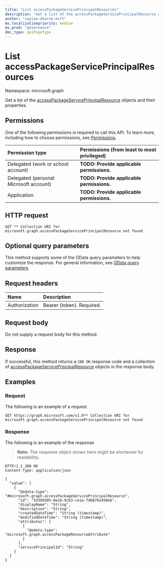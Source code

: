 ```yaml
---
title: "List accessPackageServicePrincipalResources"
description: "Get a list of the accessPackageServicePrincipalResource objects and their properties."
author: "saylee-dharne-msft"
ms.localizationpriority: medium
ms.prod: "governance"
doc_type: apiPageType
---
```


# List accessPackageServicePrincipalResources
Namespace: microsoft.graph



Get a list of the [accessPackageServicePrincipalResource](../resources/accesspackageserviceprincipalresource.md) objects and their properties.

## Permissions
One of the following permissions is required to call this API. To learn more, including how to choose permissions, see [Permissions](/graph/permissions-reference).

|Permission type|Permissions (from least to most privileged)|
|:---|:---|
|Delegated (work or school account)|**TODO: Provide applicable permissions.**|
|Delegated (personal Microsoft account)|**TODO: Provide applicable permissions.**|
|Application|**TODO: Provide applicable permissions.**|

## HTTP request

<!-- {
  "blockType": "ignored"
}
-->
``` http
GET ** Collection URI for microsoft.graph.accessPackageServicePrincipalResource not found
```

## Optional query parameters
This method supports some of the OData query parameters to help customize the response. For general information, see [OData query parameters](/graph/query-parameters).

## Request headers
|Name|Description|
|:---|:---|
|Authorization|Bearer {token}. Required.|

## Request body
Do not supply a request body for this method.

## Response

If successful, this method returns a `200 OK` response code and a collection of [accessPackageServicePrincipalResource](../resources/accesspackageserviceprincipalresource.md) objects in the response body.

## Examples

### Request
The following is an example of a request.
<!-- {
  "blockType": "request",
  "name": "list_accesspackageserviceprincipalresource"
}
-->
``` http
GET https://graph.microsoft.com/v1.0** Collection URI for microsoft.graph.accessPackageServicePrincipalResource not found
```


### Response
The following is an example of the response
>**Note:** The response object shown here might be shortened for readability.
<!-- {
  "blockType": "response",
  "truncated": true,
  "@odata.type": "Collection(microsoft.graph.accessPackageServicePrincipalResource)"
}
-->
``` http
HTTP/1.1 200 OK
Content-Type: application/json

{
  "value": [
    {
      "@odata.type": "#microsoft.graph.accessPackageServicePrincipalResource",
      "id": "5d399305-8e16-9cb3-ce1a-7d68762450eb",
      "displayName": "String",
      "description": "String",
      "createdDateTime": "String (timestamp)",
      "modifiedDateTime": "String (timestamp)",
      "attributes": [
        {
          "@odata.type": "microsoft.graph.accessPackageResourceAttribute"
        }
      ],
      "servicePrincipalId": "String"
    }
  ]
}
```

